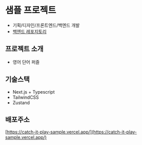 # 샘플 프로젝트
- 기획/디자인/프론트엔드/백엔드 개발
- [백엔드 레포지토리](https://github.com/nahsooyeon/wordSearch-server)


## 프로젝트 소개
- 영어 단어 퍼즐
## 기술스택
- Next.js + Typescript
- TailwindCSS
- Zustand

## 배포주소
[https://catch-it-play-sample.vercel.app/](https://catch-it-play-sample.vercel.app/)
